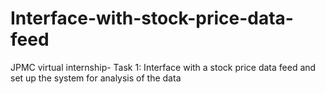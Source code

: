 # Interface-with-stock-price-data-feed
JPMC virtual internship- Task 1: Interface with a stock price data feed and set up the system for analysis of the data
